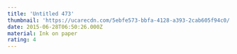 ```yaml
---
title: 'Untitled 473'
thumbnail: 'https://ucarecdn.com/5ebfe573-bbfa-4128-a393-2cab605f94c0/'
date: 2015-06-28T06:50:26.000Z
material: Ink on paper
rating: 4
---
```

